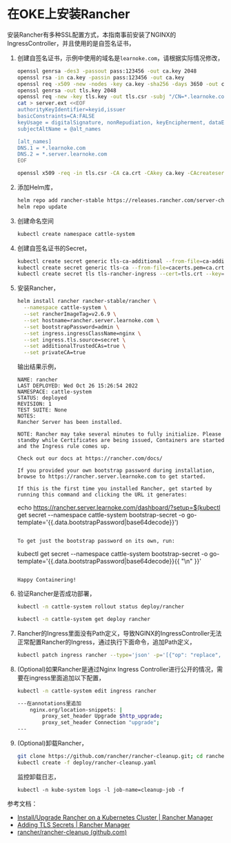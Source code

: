# 在OKE上安装Rancher

安装Rancher有多种SSL配置方式，本指南事前安装了NGINX的IngressController，并且使用的是自签名证书，

1. 创建自签名证书，示例中使用的域名是`learnoke.com`，请根据实际情况修改，
    
    ```bash
    openssl genrsa -des3 -passout pass:123456 -out ca.key 2048
    openssl rsa -in ca.key -passin pass:123456 -out ca.key
    openssl req -x509 -new -nodes -key ca.key -sha256 -days 3650 -out ca.crt -subj "/CN=learnoke.com"
    openssl genrsa -out tls.key 2048
    openssl req -new -key tls.key -out tls.csr -subj "/CN=*.learnoke.com"
    cat > server.ext <<EOF
    authorityKeyIdentifier=keyid,issuer
    basicConstraints=CA:FALSE
    keyUsage = digitalSignature, nonRepudiation, keyEncipherment, dataEncipherment
    subjectAltName = @alt_names
    
    [alt_names]
    DNS.1 = *.learnoke.com
    DNS.2 = *.server.learnoke.com
    EOF
    
    openssl x509 -req -in tls.csr -CA ca.crt -CAkey ca.key -CAcreateserial -out tls.crt -days 3650 -extfile server.ext
    ```
    
2. 添加Helm库，
    
    ```bash
    helm repo add rancher-stable https://releases.rancher.com/server-charts/stable
    helm repo update
    ```
    
3. 创建命名空间
    
    ```bash
    kubectl create namespace cattle-system
    ```
    
4. 创建自签名证书的Secret，
    
    ```bash
    kubectl create secret generic tls-ca-additional --from-file=ca-additional.pem=ca.crt -n cattle-system
    kubectl create secret generic tls-ca --from-file=cacerts.pem=ca.crt -n cattle-system
    kubectl create secret tls tls-rancher-ingress --cert=tls.crt --key=tls.key -n cattle-system
    ```
    
5. 安装Rancher，
    
    ```bash
    helm install rancher rancher-stable/rancher \
      --namespace cattle-system \
      --set rancherImageTag=v2.6.9 \
      --set hostname=rancher.server.learnoke.com \
      --set bootstrapPassword=admin \
      --set ingress.ingressClassName=nginx \
      --set ingress.tls.source=secret \
      --set additionalTrustedCAs=true \
      --set privateCA=true
    ```
    
    输出结果示例，
    
    ```
    NAME: rancher
    LAST DEPLOYED: Wed Oct 26 15:26:54 2022
    NAMESPACE: cattle-system
    STATUS: deployed
    REVISION: 1
    TEST SUITE: None
    NOTES:
    Rancher Server has been installed.
    
    NOTE: Rancher may take several minutes to fully initialize. Please standby while Certificates are being issued, Containers are started and the Ingress rule comes up.
    
    Check out our docs at https://rancher.com/docs/
    
    If you provided your own bootstrap password during installation, browse to https://rancher.server.learnoke.com to get started.
    
    If this is the first time you installed Rancher, get started by running this command and clicking the URL it generates:
    
    ```
    echo https://rancher.server.learnoke.com/dashboard/?setup=$(kubectl get secret --namespace cattle-system bootstrap-secret -o go-template='{{.data.bootstrapPassword|base64decode}}')
    ```
    
    To get just the bootstrap password on its own, run:
    
    ```
    kubectl get secret --namespace cattle-system bootstrap-secret -o go-template='{{.data.bootstrapPassword|base64decode}}{{ "\n" }}'
    ```
    
    Happy Containering!
    ```
    
6. 验证Rancher是否成功部署，
    
    ```bash
    kubectl -n cattle-system rollout status deploy/rancher
    ```
    
    ```bash
    kubectl -n cattle-system get deploy rancher
    ```
    
7. Rancher的Ingress里面没有Path定义，导致NGINX的IngressController无法正常配置Rancher的Ingress，通过执行下面命令，追加Path定义，
    
    ```bash
    kubectl patch ingress rancher --type='json' -p='[{"op": "replace", "path": "/spec/rules/0/http/paths/0", "value": {"backend": {"service": {"name": "rancher", "port": {"number": 80}}}, "path": "/", "pathType": "ImplementationSpecific" }}]'
    ```
    
8. (Optional)如果Rancher是通过Nginx Ingress
Controller进行公开的情况，需要在ingress里面追加以下配置，
    
    ```bash
    kubectl -n cattle-system edit ingress rancher
    
    ---在annotations里追加
        nginx.org/location-snippets: |
            proxy_set_header Upgrade $http_upgrade;
            proxy_set_header Connection "upgrade";
    ---
    ```
    
9. (Optional)卸载Rancher，
    
    ```bash
    git clone https://github.com/rancher/rancher-cleanup.git; cd rancher-cleanup
    kubectl create -f deploy/rancher-cleanup.yaml
    ```
    
    监控卸载日志，
    
    ```
    kubectl -n kube-system logs -l job-name=cleanup-job -f
    ```
    

参考文档：

- [Install/Upgrade Rancher on a Kubernetes Cluster | Rancher Manager](https://docs.ranchermanager.rancher.io/pages-for-subheaders/install-upgrade-on-a-kubernetes-cluster)
- [Adding TLS Secrets | Rancher Manager](https://docs.ranchermanager.rancher.io/getting-started/installation-and-upgrade/resources/add-tls-secrets)
- [rancher/rancher-cleanup (github.com)](https://github.com/rancher/rancher-cleanup)